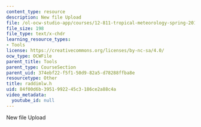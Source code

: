 ```yaml
---
content_type: resource
description: New file Upload
file: /ol-ocw-studio-app/courses/12-811-tropical-meteorology-spring-2011/84f00d6b3951992245c3186ce2a88c4a_raddimlw.h
file_size: 198
file_type: text/x-chdr
learning_resource_types:
- Tools
license: https://creativecommons.org/licenses/by-nc-sa/4.0/
ocw_type: OCWFile
parent_title: Tools
parent_type: CourseSection
parent_uid: 374ebf22-f5f1-50d9-82a5-d78288ffba8e
resourcetype: Other
title: raddimlw.h
uid: 84f00d6b-3951-9922-45c3-186ce2a88c4a
video_metadata:
  youtube_id: null
---
```

New file Upload